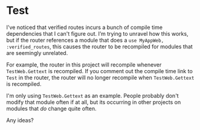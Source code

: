 # Test

I've noticed that verified routes incurs a bunch of compile time dependencies that I can't figure out.
I’m trying to unravel how this works, but if the router references a module that does a `use MyAppWeb, :verified_routes`,
this causes the router to be recompiled for modules that are seemingly unrelated.

For example, the router in this project will recompile whenever `TestWeb.Gettext` is recompiled. If you comment out the compile time
link to `Test` in the router, the router will no longer recompile when `TestWeb.Gettext` is recompiled.

I'm only using `TestWeb.Gettext` as an example. People probably don't modify that module often if at all, but its occurring in other projects
on modules that _do_ change quite often.

Any ideas?
